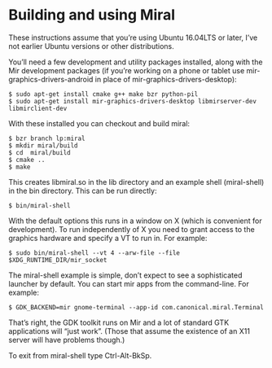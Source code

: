 Building and using Miral
========================

These instructions assume that you’re using Ubuntu 16.04LTS or later, I’ve not
earlier Ubuntu versions or other distributions.

You’ll need a few development and utility packages installed, along with the
Mir development packages (if you’re working on a phone or tablet use 
mir-graphics-drivers-android in place of mir-graphics-drivers-desktop):

    $ sudo apt-get install cmake g++ make bzr python-pil
    $ sudo apt-get install mir-graphics-drivers-desktop libmirserver-dev libmirclient-dev
    
With these installed you can checkout and build miral:

    $ bzr branch lp:miral
    $ mkdir miral/build
    $ cd  miral/build
    $ cmake ..
    $ make
    
This creates libmiral.so in the lib directory and an example shell 
(miral-shell) in the bin directory. This can be run directly:

    $ bin/miral-shell
    
With the default options this runs in a window on X (which is convenient for
development). To run independently of X you need to grant access to the 
graphics hardware and specify a VT to run in. For example:

    $ sudo bin/miral-shell --vt 4 --arw-file --file $XDG_RUNTIME_DIR/mir_socket
    
The miral-shell example is simple, don’t expect to see a sophisticated launcher
by default. You can start mir apps from the command-line. For example:
 
    $ GDK_BACKEND=mir gnome-terminal --app-id com.canonical.miral.Terminal
    
That’s right, the GDK toolkit runs on Mir and a lot of standard GTK applications
will “just work”. (Those that assume the existence of an X11 server will have
problems though.)

To exit from miral-shell type Ctrl-Alt-BkSp.